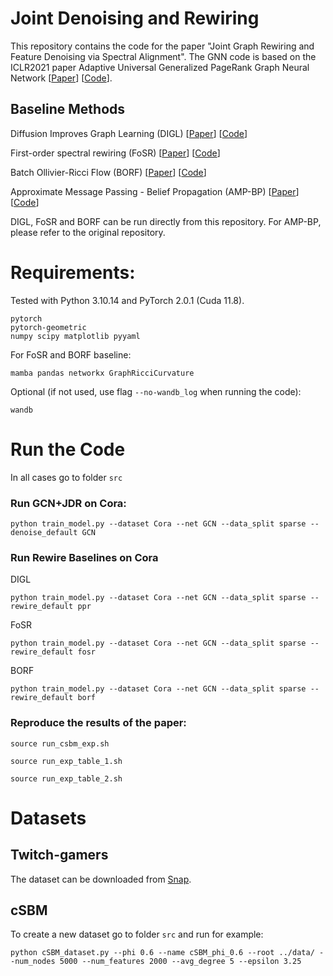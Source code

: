 # Joint Denoising and Rewiring

This repository contains the code for the paper "Joint Graph Rewiring and Feature Denoising via Spectral Alignment".
The GNN code is based on the ICLR2021 paper Adaptive Universal Generalized PageRank Graph Neural Network [[Paper](https://openreview.net/forum?id=n6jl7fLxrP)] [[Code](https://github.com/jianhao2016/GPRGNN)].


## Baseline Methods
Diffusion Improves Graph Learning (DIGL) [[Paper](https://proceedings.neurips.cc/paper/2019/hash/23c894276a2c5a16470e6a31f4618d73-Abstract.html)] [[Code](https://github.com/gasteigerjo/gdc)]

First-order spectral rewiring (FoSR) [[Paper](https://openreview.net/forum?id=3YjQfCLdrzz)] [[Code](https://github.com/kedar2/FoSR)]

Batch Ollivier-Ricci Flow (BORF) [[Paper](https://proceedings.mlr.press/v202/nguyen23c.html)] [[Code](https://github.com/Fsoft-AIC/Batch-Ollivier-Ricci-Flow/tree/main)]

Approximate Message Passing - Belief Propagation (AMP-BP) [[Paper](https://openreview.net/forum?id=Pe6hldOUkw)] [[Code](https://gitlab.epfl.ch/spoc-idephics/csbm)]

DIGL, FoSR and BORF can be run directly from this repository. For AMP-BP, please refer to the original repository.
# Requirements:
Tested with Python 3.10.14 and PyTorch 2.0.1 (Cuda 11.8).
```
pytorch
pytorch-geometric
numpy scipy matplotlib pyyaml
```
For FoSR and BORF baseline:
```
mamba pandas networkx GraphRicciCurvature
```
Optional (if not used, use flag `--no-wandb_log` when running the code):
```
wandb
```

# Run the Code
In all cases go to folder `src`
### Run GCN+JDR on Cora:

```
python train_model.py --dataset Cora --net GCN --data_split sparse --denoise_default GCN 
```

### Run Rewire Baselines on Cora
DIGL
```
python train_model.py --dataset Cora --net GCN --data_split sparse --rewire_default ppr 
```
FoSR
```
python train_model.py --dataset Cora --net GCN --data_split sparse --rewire_default fosr 
```
BORF
```
python train_model.py --dataset Cora --net GCN --data_split sparse --rewire_default borf 
```
### Reproduce the results of the paper:
```
source run_csbm_exp.sh
```
```
source run_exp_table_1.sh
```
```
source run_exp_table_2.sh
```

# Datasets
## Twitch-gamers
The dataset can be downloaded from [Snap](http://snap.stanford.edu/data/twitch_gamers.html).

## cSBM
To create a new dataset go to folder `src` and run for example:
```
python cSBM_dataset.py --phi 0.6 --name cSBM_phi_0.6 --root ../data/ --num_nodes 5000 --num_features 2000 --avg_degree 5 --epsilon 3.25
```






